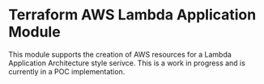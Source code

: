 # Terraform AWS Lambda Application Module

This module supports the creation of AWS resources for a Lambda Application Architecture style serivce. This is a work in progress and is currently in a POC implementation.
